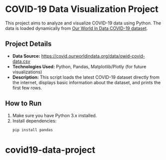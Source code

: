 # COVID-19 Data Visualization Project

This project aims to analyze and visualize COVID-19 data using Python.
The data is loaded dynamically from [Our World in Data COVID-19 dataset](https://ourworldindata.org/coronavirus).

## Project Details

- **Data Source:** https://covid.ourworldindata.org/data/owid-covid-data.csv
- **Technologies Used:** Python, Pandas, Matplotlib/Plotly (for future visualizations)
- **Description:**
  This script loads the latest COVID-19 dataset directly from the internet,
  displays basic information about the dataset, and prints the first few rows.

## How to Run

1. Make sure you have Python 3.x installed.
2. Install dependencies:
   ```bash
   pip install pandas
   
# covid19-data-project
